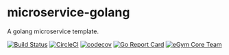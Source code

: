 # microservice-golang

A golang microservice template.

[![Build Status](https://travis-ci.org/egymgmbh/microservice-golang.svg?branch=master)](https://travis-ci.org/egymgmbh/microservice-golang)
[![CircleCI](https://circleci.com/gh/egymgmbh/microservice-golang.svg?style=svg)](https://circleci.com/gh/egymgmbh/microservice-golang)
[![codecov](https://codecov.io/gh/egymgmbh/microservice-golang/branch/master/graph/badge.svg)](https://codecov.io/gh/egymgmbh/microservice-golang)
[![Go Report Card](https://goreportcard.com/badge/github.com/egymgmbh/microservice-golang)](https://goreportcard.com/report/github.com/egymgmbh/microservice-golang)
[![eGym Core Team](https://img.shields.io/badge/eGym-Core%20Team-orange.svg)](https://www.egym.com/)
